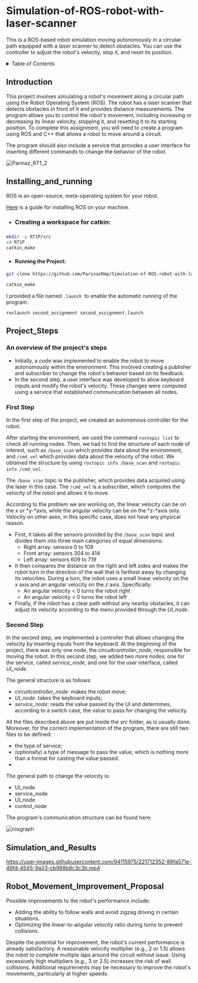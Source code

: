 # Simulation-of-ROS-robot-with-laser-scanner
This is a ROS-based robot simulation moving autonomously in a circular path equipped with a laser scanner to detect obstacles. You can use the controller to adjust the robot's velocity, stop it, and reset its position. 


<!-- TABLE OF CONTENTS -->
<details>
  <summary>Table of Contents</summary>
  <ol>
    <li><a href="#Introduction">Introduction</a></li>
    <li><a href="#installing_and_running">Installing_and_running</a></li>
    <li><a href="#Project_Steps">Project_Steps</a></li>
    <li><a href="#Simulation_and_Results">Simulation_and_Results</a></li>
    <li><a href="#Robot_Movement_Improvement_Proposal">Robot_Movement_Improvement_Proposal</a></li>
  </ol>
</details>



<!-- Introduction -->
## Introduction

This project involves simulating a robot's movement along a circular path using the Robot Operating System (ROS). 
The robot has a laser scanner that detects obstacles in front of it and provides distance measurements. 
The program allows you to control the robot's movement, including increasing or decreasing its linear velocity, stopping it, and resetting it to its starting position.
To complete this assignment, you will need to create a program using ROS and C++ that allows a robot to move around a circuit. 

The program should also include a service that provides a user interface for inserting different commands to change the behavior of the robot.


![Parinaz_RT1_2](https://user-images.githubusercontent.com/94115975/221712303-d00f2c30-7d34-4101-bba4-17691c1b3166.png)


<!-- INSTALLING_and_RUNNING -->
## Installing_and_running

ROS is an open-source, meta-operating system for your robot.

[Here](https://wiki.ros.org/noetic/Installation/Ubuntu) is a guide for installing ROS on your machine.


* <h3>Creating a workspace for catkin: <h3>
```bash
mkdir -p RT1P/src
cd RT1P
catkin_make
```
* <h4>Running the Project: <h4>

```bash
git clone https://github.com/ParinazRmp/Simulation-of-ROS-robot-with-laser-scanner.git
```

```bash
catkin_make
```
	
I provided a file named ```.launch ```to enable the automatic running of the program.
```
roslaunch second_assignment second_assignment.launch
```



<!-- Project_Steps -->
## Project_Steps

### An overview of the project's steps

- Initially, a code was implemented to enable the robot to move autonomously within the environment. This involved creating a publisher and subscriber to change the robot's behavior based on its feedback.
- In the second step, a user interface was developed to allow keyboard inputs and modify the robot's velocity. These changes were computed using a service that established communication between all nodes.


### First Step	
In the first step of the project, we created an autonomous controller for the robot. 

After starting the environment, we used the command `rostopic list` to check all running nodes. Then, we had to find the structure of each node of interest, such as `/base_scan` which provides data about the environment, and `/cmd_vel` which provides data about the velocity of the robot. We obtained the structure by using `rostopic info /base_scan` and `rostopic info /cmd_vel`.

The `/base_scan` topic is the publisher, which provides data acquired using the laser in this case. 
The `/cmd_vel` is a subscriber, which computes the velocity of the robot and allows it to move. 

According to the problem we are working on, the linear velocity can be on the *x* or *y-*axis, while the angular velocity can be on the *z-*axis only. Velocity on other axes, in this specific case, does not have any physical reason.


- First, it takes all the sensors provided by the `/base_scan` topic and divides them into three main categories of equal dimensions:
    - Right array: sensors 0 to 109
    - Front array: sensors 304 to 414
    - Left array: sensors 609 to 719
- It then compares the distance on the right and left sides and makes the robot turn in the direction of the wall that is farthest away by changing its velocities. During a turn, the robot uses a small linear velocity on the *x* axis and an angular velocity on the *z* axis. Specifically:
    - An angular velocity < 0 turns the robot right
    - An angular velocity > 0 turns the robot left
- Finally, if the robot has a clear path without any nearby obstacles, it can adjust its velocity according to the menu provided through the *UI_node*.

### Second Step

In the second step, we implemented a controller that allows changing the velocity by inserting inputs from the keyboard. At the beginning of the project, there was only one node, the *circuitcontroller_node*, responsible for moving the robot. In this second step, we added two more nodes: one for the service, called *service_node*, and one for the user interface, called *UI_node*.

The general structure is as follows:

- *circuitcontroller_node*: makes the robot move;
- *UI_node*: takes the keyboard inputs;
- *service_node*: reads the value passed by the UI and determines, according to a switch case, the value to pass for changing the velocity.

All the files described above are put inside the *src* folder, as is usually done. Moreover, for the correct implementation of the program, there are still two files to be defined:

- the type of service;
- (optionally) a type of message to pass the value, which is nothing more than a format for casting the value passed.
- 

The general path to change the velocity is:

- UI_node
- service_node
- UI_node
- control_node

The program's communication structure can be found here:


![rosgraph](https://user-images.githubusercontent.com/94115975/221691781-e18807ed-5675-4067-9fed-122956ce7e87.png)
	

<!-- Simulation_and_Results -->
## Simulation_and_Results


https://user-images.githubusercontent.com/94115975/221712352-89fa571e-49fd-4545-9a03-cb988b8c3c3b.mp4


<!-- Robot_Movement_Improvement_Proposal -->
## Robot_Movement_Improvement_Proposal

Possible improvements to the robot's performance include:

- Adding the ability to follow walls and avoid zigzag driving in certain situations.
- Optimizing the linear-to-angular velocity ratio during turns to prevent collisions.

Despite the potential for improvement, the robot's current performance is already satisfactory. A reasonable velocity multiplier (e.g., 2 or 1.5) allows the robot to complete multiple laps around the circuit without issue. Using excessively high multipliers (e.g., 3 or 2.5) increases the risk of wall collisions. Additional requirements may be necessary to improve the robot's movements, particularly at higher speeds.
